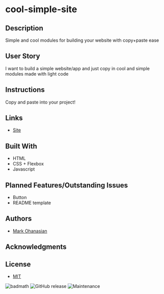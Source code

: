 # cool-simple-site

## Description
Simple and cool modules for building your website with copy+paste ease

## User Story
I want to build a simple website/app and just copy in cool and simple modules made with light code

## Instructions
Copy and paste into your project!

## Links
* [Site](https://coolsimple.site)

## Built With
* HTML
* CSS + Flexbox
* Javascript

## Planned Features/Outstanding Issues
* Button
* README template

## Authors
* [Mark Ohanasian](https://github.com/markohanesian) 

## Acknowledgments

## License

* [MIT](https://opensource.org/licenses/MIT)

![badmath](https://img.shields.io/github/languages/top/nielsenjared/badmath)
![GitHub release](https://img.shields.io/github/v/release/markohanesian/Burger-Logger)
![Maintenance](https://img.shields.io/badge/Maintained%3F-yes-green.svg)

